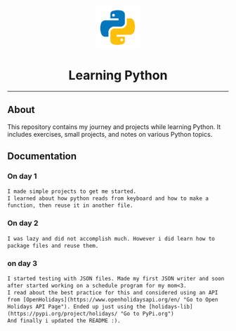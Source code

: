 <p align="center">
  <img src="pylogo.png" alt="Python Logo" width="100"/>
</p>

<h1 align="center">Learning Python</h1>

---

## About

This repository contains my journey and projects while learning Python. It includes exercises, small projects, and notes on various Python topics.

## Documentation

### On day 1
    I made simple projects to get me started.
    I learned about how python reads from keyboard and how to make a function, then reuse it in another file.
### On day 2
    I was lazy and did not accomplish much. However i did learn how to package files and reuse them.
### on day 3
    I started testing with JSON files. Made my first JSON writer and soon after started working on a schedule program for my mom<3.
    I read about the best practice for this and considered using an API from [OpenHolidays](https://www.openholidaysapi.org/en/ "Go to Open Holidays API Page"). Ended up just using the [holidays-lib](https://pypi.org/project/holidays/ "Go to PyPi.org")
    And finally i updated the README :).
